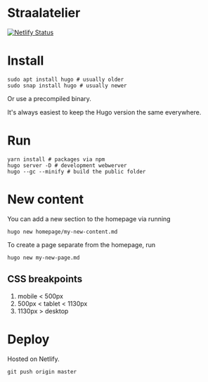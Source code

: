 # Straalatelier

[![Netlify Status](https://api.netlify.com/api/v1/badges/e1d5e1a9-e4c5-415f-8c53-7beaa6b60cf9/deploy-status)](https://app.netlify.com/sites/straalatelier/deploys)

# Install

```
sudo apt install hugo # usually older
sudo snap install hugo # usually newer
```

Or use a precompiled binary.

It's always easiest to keep the Hugo version the same everywhere.

# Run

```
yarn install # packages via npm
hugo server -D # development webwerver
hugo --gc --minify # build the public folder
```

# New content

You can add a new section to the homepage via running

```
hugo new homepage/my-new-content.md
```

To create a page separate from the homepage, run

```
hugo new my-new-page.md
```

## CSS breakpoints

1. mobile < 500px
2. 500px < tablet < 1130px
3. 1130px > desktop

# Deploy

Hosted on Netlify.

```
git push origin master
```
